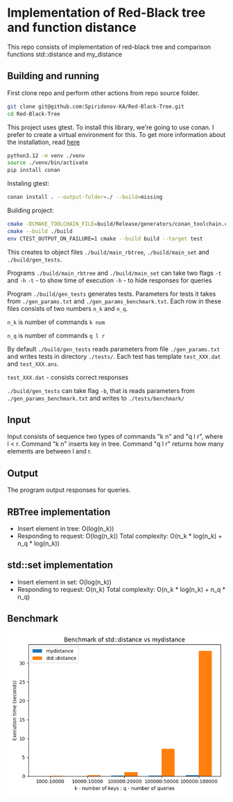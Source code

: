 # Implementation of Red-Black tree and function distance

This repo consists of implementation of red-black tree and 
comparison functions std::distance and my_distance

## Building and running

First clone repo and perform other actions from repo source folder.

```bash
git clone git@github.com:Spiridonov-KA/Red-Black-Tree.git
cd Red-Black-Tree
```

This project uses gtest. To install this library, we're going to use conan. I prefer to create a virtual environment for this.
To get more information about the installation, read [here](https://conan.io/downloads)

```bash
python3.12 -m venv ./venv
source ./venv/bin/activate
pip install conan
```

Instaling gtest:
```bash
conan install . --output-folder=./ --build=missing
```

Building project:
```bash
cmake -DCMAKE_TOOLCHAIN_FILE=build/Release/generators/conan_toolchain.cmake -DCMAKE_BUILD_TYPE=Release -B build
cmake --build ./build
env CTEST_OUTPUT_ON_FAILURE=1 cmake --build build --target test
```

This creates to object files `./build/main_rbtree`, `./build/main_set` and `./build/gen_tests`.

Programs `./build/main_rbtree` and `./build/main_set` can take two flags `-t` and `-h`
`-t` - to show time of execution
`-h` - to hide responses for queries

Program `./build/gen_tests` generates tests. Parameters for tests it takes from `./gen_params.txt` and `./gen_params_benchmark.txt`.
Each row in these files consists of two numbers `n_k` and `n_q`. 

`n_k` is number of commands `k num`

`n_q` is number of commands `q l r`

By default `./build/gen_tests` reads parameters from file `./gen_params.txt` and writes tests in directory `./tests/`.
Each test has template `test_XXX.dat` and `test_XXX.ans`.

`test_XXX.dat` - consists correct responses

`./build/gen_tests` can take flag `-b`, that is reads parameters from `./gen_params_benchmark.txt` and writes to `./tests/benchmark/`


## Input
Input consists of sequence two types of commands "k n" and "q l r", where l < r.
Command "k n" inserts key in tree. Command "q l r" returns how many elements are between l and r.


## Output
The program output responses for queries.


## RBTree implementation
- Insert element in tree: O(log(n_k))
- Responding to request: O(log(n_k))
Total complexity: O(n_k * log(n_k) + n_q * log(n_k))

## std::set implementation
- Insert element in set: O(log(n_k))
- Responding to request: O(n_k)
Total complexity: O(n_k * log(n_k) + n_q * n_q)

## Benchmark

![](./result.png)
